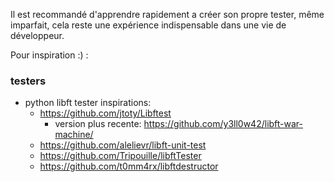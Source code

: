 Il est recommandé d'apprendre rapidement a créer son propre tester, même imparfait, cela reste une expérience indispensable dans une vie de développeur.

Pour inspiration :) :

### testers
* python libft tester inspirations:
	* https://github.com/jtoty/Libftest
		* version plus recente: https://github.com/y3ll0w42/libft-war-machine/
	* https://github.com/alelievr/libft-unit-test
	* https://github.com/Tripouille/libftTester
	* https://github.com/t0mm4rx/libftdestructor